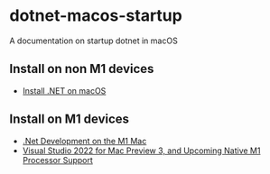 # dotnet-macos-startup

A documentation on startup dotnet in macOS

## Install on non M1 devices 
- [Install .NET on macOS](https://learn.microsoft.com/en-us/dotnet/core/install/macos)

## Install on M1 devices
- [.Net Development on the M1 Mac](https://maartenmerken.medium.com/net-development-on-the-m1-mac-48d720a5a843)
- [Visual Studio 2022 for Mac Preview 3, and Upcoming Native M1 Processor Support](https://devblogs.microsoft.com/visualstudio/visual-studio-2022-for-mac-preview-3-and-upcoming-native-m1-processor-support/)
